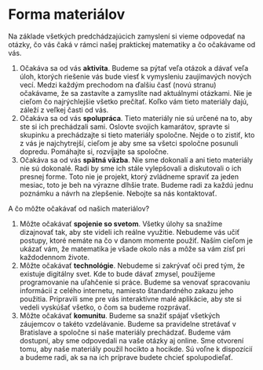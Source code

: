 # Forma materiálov

Na základe všetkých predchádzajúcich zamyslení si vieme odpovedať na otázky, čo vás čaká v rámci našej praktickej matematiky a čo očakávame od vás.

1. Očakáva sa od vás **aktivita**. Budeme sa pýtať veľa otázok a dávať veľa úloh, ktorých riešenie vás bude viesť k vymysleniu zaujímavých nových vecí. Medzi každým prechodom na ďalšiu časť (novú stranu) očakávame, že sa zastavíte a zamyslíte nad aktuálnymi otázkami. Nie je cieľom čo najrýchlejšie všetko prečítať. Koľko vám tieto materiály dajú, záleží z veľkej časti od vás.
2. Očakáva sa od vás **spolupráca**. Tieto materiály nie sú určené na to, aby ste si ich prechádzali sami. Oslovte svojich kamarátov, spravte si skupinku a prechádzajte si tieto materiály spoločne. Nejde o to zistiť, kto z vás je najchytrejší, cieľom je aby sme sa všetci spoločne posunuli dopredu. Pomáhajte si, rozvíjajte sa spoločne.
3. Očakáva sa od vás **spätná väzba**. Nie sme dokonalí a ani tieto materiály nie sú dokonalé. Radi by sme ich stále vylepšovali a diskutovali o ich presnej forme. Toto nie je projekt, ktorý zvládneme spraviť za jeden mesiac, toto je beh na výrazne dlhšie trate. Budeme radi za každú jednu poznámku a návrh na zlepšenie. Nebojte sa nás kontaktovať.  

A čo môžte očakávať od našich materiálov?

1. Môžte očakávať **spojenie so svetom**. Všetky úlohy sa snažíme dizajnovať tak, aby ste videli ich reálne využitie. Nebudeme vás učiť postupy, ktoré nemáte na čo v danom momente použiť. Naším cieľom je ukázať vám, že matematika je všade okolo nás a môže sa vám zísť pri každodennom živote.
2. Môžte očakávať **technológie**. Nebudeme si zakrývať oči pred tým, že existuje digitálny svet. Kde to bude dávať zmysel, použijeme programovanie na uľahčenie si práce. Budeme sa venovať spracovaniu informácií z celého internetu, namiesto štandardného zakazu jeho použitia. Pripravili sme pre vás interaktívne malé aplikácie, aby ste si vedeli vyskúšať všetko, o čom sa budeme rozprávať.
3. Môžte očakávať **komunitu**. Budeme sa snažiť spájať všetkých záujemcov o takéto vzdelávanie. Budeme sa pravidelne stretávať v Bratislave a spoločne si naše materiály prechádzať. Budeme vám dostupní, aby sme odpovedali na vaše otázky aj online. Sme otvorení tomu, aby naše materiály použil hocikto a hocikde. Sú voľne k dispozícií a budeme radi, ak sa na ich príprave budete chcieť spolupodieľať.

